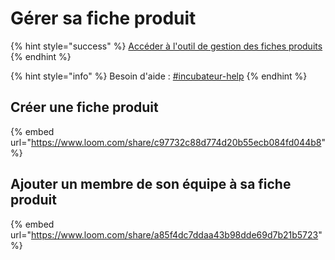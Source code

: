 # Gérer sa fiche produit

{% hint style="success" %}
[Accéder à l'outil de gestion des fiches produits](https://beta.gouv.fr/admin/#/)
{% endhint %}

{% hint style="info" %}
Besoin d'aide : [\#incubateur-help](https://startups-detat.slack.com/archives/C1W35DTBP)
{% endhint %}

## Créer une fiche produit

{% embed url="https://www.loom.com/share/c97732c88d774d20b55ecb084fd044b8" %}



## Ajouter un membre de son équipe à sa fiche produit

{% embed url="https://www.loom.com/share/a85f4dc7ddaa43b98dde69d7b21b5723" %}

